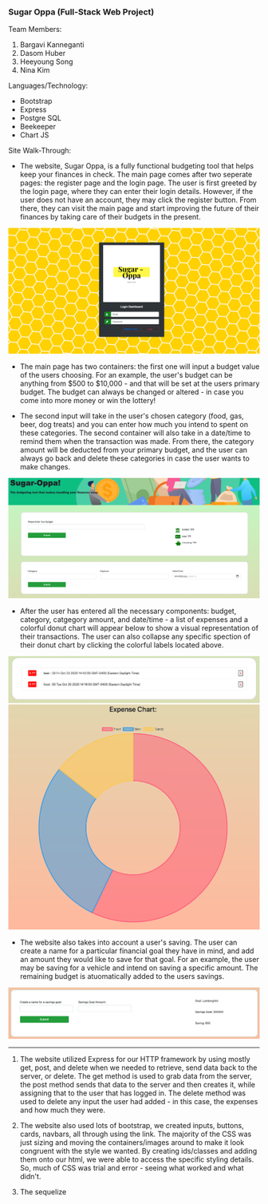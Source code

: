 ### Sugar Oppa (Full-Stack Web Project)

Team Members:
1. Bargavi Kanneganti
2. Dasom Huber
3. Heeyoung Song
4. Nina Kim

Languages/Technology:
- Bootstrap
- Express
- Postgre SQL
- Beekeeper
- Chart JS

Site Walk-Through:
- The website, Sugar Oppa, is a fully functional budgeting tool that helps keep your finances in check. The main page comes after two seperate pages: the register page and the login page. The user is first greeted by the login page, where they can enter their login details. However, if the user does not have an account, they may click the register button. From there, they can visit the main page and start improving the future of their finances by taking care of their budgets in the present. 

![](imagesforreadme/login.png)

- The main page has two containers: the first one will input a budget value of the users choosing. For an example, the user's budget can be anything from $500 to $10,000 - and that will be set at the users primary budget. The budget can always be changed or altered - in case you come into more money or win the lottery!

- The second input will take in the user's chosen category (food, gas, beer, dog treats) and you can enter how much you intend to spent on these categories. The second container will also take in a date/time to remind them when the transaction was made. From there, the category amount will be deducted from your primary budget, and the user can always go back and delete these categories in case the user wants to make changes. 

![](imagesforreadme/home.png)

- After the user has entered all the necessary components: budget, category, catgegory amount, and date/time - a list of expenses and a colorful donut chart will appear below to show a visual representation of their transactions. The user can also collapse any specific spection of their donut chart by clicking the colorful labels located above.

![](imagesforreadme/expenses.png)
![](imagesforreadme/chart.png)

- The website also takes into account a user's saving. The user can create a name for a particular financial goal they have in mind, and add an amount they would like to save for that goal. For an example, the user may be saving for a vehicle and intend on saving a specific amount. The remaining budget is atuomatically added to the users savings. 

![](imagesforreadme/saving.png)

-------------------------------------------

1. The website utilized Express for our HTTP framework by using mostly get, post, and delete when we needed to retrieve, send data back to the server, or delete. The get method is used to grab data from the server, the post method sends that data to the server and then creates it, while assigning that to the user that has logged in. The delete method was used to delete any input the user had added - in this case, the expenses and how much they were.

2. The website also used lots of bootstrap, we created inputs, buttons, cards, navbars, all through using the link. The majority of the CSS was just sizing and moving the containers/images around to make it look congruent with the style we wanted. By creating ids/classes and adding them onto our html, we were able to access the specific styling details. So, much of CSS was trial and error - seeing what worked and what didn't. 

3. The sequelize 
